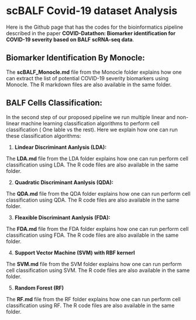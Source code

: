 # scBALF Covid-19 dataset Analysis

Here is the Github page that has the codes for the bioinformatics pipeline described in the paper **COVID-Datathon: Biomarker identification for
COVID-19 severity based on BALF scRNA-seq data**. 


## Biomarker Identification By Monocle:

The **scBALF_Monocle.md** file from the Monocle folder explains how one can extract the list of potential COVID-19 severity biomarkers using Monocle. The R markdown files are also available in the same folder.


## BALF Cells Classification:

In the second step of our proposed pipeline we run multiple linear and non-linear machine learning classification algorithms to perform cell classification ( One lable vs the rest). Here we explain how one can run these classification algorithms:

1. **Lindear Discriminant Aanlysis (LDA):**

The **LDA.md** file from the LDA folder explains how one can run perform cell classification using LDA. The R code files are also available in the same folder.

2. **Quadratic Discriminant Aanlysis (QDA):**

The **QDA.md** file from the QDA folder explains how one can run perform cell classification using QDA. The R code files are also available in the same folder.

3. **Fleaxible Discriminant Aanlysis (FDA):**

The **FDA.md** file from the FDA folder explains how one can run perform cell classification using FDA. The R code files are also available in the same folder.

4. **Support Vector Machine (SVM) with RBF kernerl**

The **SVM.md** file from the SVM folder explains how one can run perform cell classification using SVM. The R code files are also available in the same folder.

5. **Random Forest (RF)**

The **RF.md** file from the RF folder explains how one can run perform cell classification using RF. The R code files are also available in the same folder.



